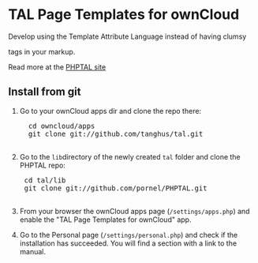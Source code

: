 # TAL Page Templates for ownCloud

Develop using the Template Attribute Language instead of having clumsy
<?php ?> tags in your markup.

Read more at the [PHPTAL site](http://phptal.org/introduction.html)

## Install from git

1. Go to your ownCloud apps dir and clone the repo there:
	 <pre>
	 cd owncloud/apps
	 git clone git://github.com/tanghus/tal.git
	 </pre>
	
2. Go to the `lib`directory of the newly created `tal` folder and clone the PHPTAL repo:

	 <pre>
	cd tal/lib
	git clone git://github.com/pornel/PHPTAL.git
	 </pre>
	
3. From your browser the ownCloud apps page (`/settings/apps.php`) and enable the "TAL Page Templates for ownCloud" app.

4. Go to the Personal page (`/settings/personal.php`) and check if the installation has succeeded. You will find a section with a link to the manual.


